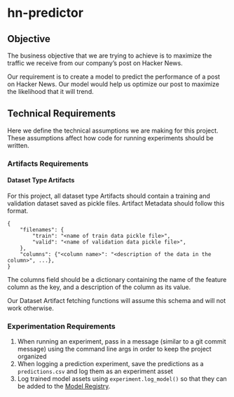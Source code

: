# hn-predictor

## Objective
The business objective that we are trying to achieve is to maximize the traffic we receive from our company’s post on Hacker News.

Our requirement is to create a model to predict the performance of a post on Hacker News.  Our model would help us optimize our post to maximize the likelihood that it will trend.

## Technical Requirements

Here we define the technical assumptions we are making for this project. These assumptions affect how code for running experiments should be written.

### Artifacts Requirements

#### Dataset Type Artifacts

For this project, all dataset type Artifacts should contain a training and validation dataset saved as pickle files. Artifact Metadata should follow this format.

```
{
    "filenames": {
        "train": "<name of train data pickle file>",
        "valid": "<name of validation data pickle file>",
    },
    "columns": {"<column name>": "<description of the data in the column>", ...},
}
```
The columns field should be a dictionary containing the name of the feature column as the key, and a description of the column as its value.

Our Dataset Artifact fetching functions will assume this schema and will not work otherwise.

### Experimentation Requirements

1. When running an experiment, pass in a message (similar to a git commit message) using the command line args in order to keep the project organized
2. When logging a prediction experiment, save the predictions as a `predictions.csv` and log them as an experiment asset
3. Log trained model assets using `experiment.log_model()` so that they can be added to the [Model Registry](https://www.comet.ml/site/using-comet-model-registry/).